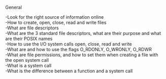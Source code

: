 General  

-Look for the right source of information online  
-How to create, open, close, read and write files  
-What are file descriptors  
-What are the 3 standard file descriptors, what are their purpose and what are their POSIX names  
-How to use the I/O system calls open, close, read and write  
-What are and how to use the flags O_RDONLY, O_WRONLY, O_RDWR  
-What are file permissions, and how to set them when creating a file with the open system call  
-What is a system call  
-What is the difference between a function and a system call  
